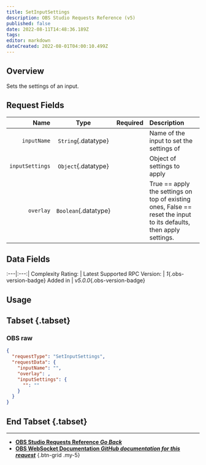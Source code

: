 ```yaml
---
title: SetInputSettings
description: OBS Studio Requests Reference (v5)
published: false
date: 2022-08-11T14:48:36.189Z
tags: 
editor: markdown
dateCreated: 2022-08-01T04:00:10.499Z
---
```


## Overview
Sets the settings of an input.

## Request Fields
Name | Type | Required| Description |
----:|:----:|:-------:|:------------|
`inputName` | `String`{.datatype} | <i class="mdi mdi-check-bold"></i> | Name of the input to set the settings of
`inputSettings` | `Object`{.datatype} | <i class="mdi mdi-check-bold"></i> | Object of settings to apply
`overlay` | `Boolean`{.datatype} | <i class="mdi mdi-close-thick"></i> | True == apply the settings on top of existing ones, False == reset the input to its defaults, then apply settings.

## Data Fields
:---|:---:|
Complexity Rating: | <span class="stars stars--3"></span>
Latest Supported RPC Version: | *1*{.obs-version-badge}
Added in | *v5.0.0*{.obs-version-badge}

## Usage
## Tabset {.tabset}
### OBS raw
```json
{
  "requestType": "SetInputSettings",
  "requestData": {
    "inputName": "",
    "overlay": ,
    "inputSettings": {
      "": ""
    }
  }
}
```
## End Tabset {.tabset}

---

- [<i class="mdi mdi-chevron-left"></i>**OBS Studio Requests Reference *Go Back***](/en/Broadcasters/OBS/Requests)
- [<i class="mdi mdi-github"></i> **OBS WebSocket Documentation *GitHub documentation for this request***](https://github.com/obsproject/obs-websocket/blob/master/docs/generated/protocol.md#setinputsettings)
{.btn-grid .my-5}